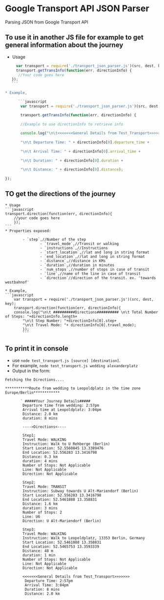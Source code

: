 # Google Transport API JSON Parser
Parsing JSON from Google Transport API

## To use it in another JS file for example to get general information about the journey
  * Usage
   ```javascript 
        var transport = require('./transport_json_parser.js')(src, dest, key);
        transport.getTransInfo(function(err, directionInfo) {
         //Your code goes here
      });
      ```

   * Example,
  
         ```javascript 
          var transport = require('./transport_json_parser.js')(src, dest, key);

          transport.getTransInfo(function(err, directionInfo) {
     
          //Example to use directionInfo to retrieve info
     
          console.log("\n\t<<<<<<<General Details from Test_Transport>>>>>>>" + 
    
          "\n\t Departure Time: " + directionInfo[0].departure_time +
      
          "\n\t Arrival Time: " + directionInfo[0].arrival_time +
      
          "\n\t Duration: " + directionInfo[0].duration +
      
          "\n\t Distance: " + directionInfo[0].distance);
      
  });
  ```

## TO get the directions of the journey

	* Usage
	```javascript 
	transport.direction(function(err, directionInfo){
		//your code goes here
		});
	```
	* Properties exposed:
	
		    - `step`,//Number of the step
                    - `travel_mode`,//Transit or walking
                    - `instructions`,//Instructions
                    - `start_location`,//lat and long in string format
                    - `end_location`,//lat and long in string format
                    - `distance`,//distance in KMs
                    - `duration`,//duration in minutes
                    - `num_stops`,//number of stops in case of transit
                    - `line`,//name of the line in case of transit
                    - `direction`//direction of the transit. ex. 'towards westbahnof' 
	
	* Example,
	```javascript
		var transport = require('./transport_json_parser.js')(src, dest, key);
		transport.direction(function(err, directionInfo){
		console.log("\n\t ##########Directions########## \n\t Total Number of Steps: "+directionInfo.length+
			"\n\t Step Number: "+directionInfo[0].step+
			"\n\t Travel Mode: "+ directionInfo[0].travel_mode);
			});
			```
			
## To print it in console

  - use `node test_transport.js [source] [destination]`. 
  - For example, `node test_transport.js wedding alexanderplatz`
  - Output in the form:

```console
Fetching the Directions....

***********Route from wedding to Leopoldplatz in the time zone Europe/Berlin************

       ` #####Your Journey Details#####
        Departure time from wedding: 2:57pm
        Arrival time at Leopoldplatz: 3:04pm
        Distance: 2.0 km
        duration: 8 mins

        ---->Directions<----

        Step1:
        Travel Mode: WALKING
        Instruction: Walk to U Rehberge (Berlin)
        Start Location: 52.5560845 13.3389476
        End Location: 52.556283 13.3416798
        Distance: 0.3 km
        duration: 4 mins
        Number of Stops: Not Applicable
        Line: Not Applicable
        Direction: Not Applicable

        Step2:
        Travel Mode: TRANSIT
        Instruction: Subway towards U Alt-Mariendorf (Berlin)
        Start Location: 52.556283 13.3416798
        End Location: 52.5461888 13.358831
        Distance: 1.6 km
        duration: 3 mins
        Number of Stops: 2
        Line: U6
        Direction: U Alt-Mariendorf (Berlin)

        Step3:
        Travel Mode: WALKING
        Instruction: Walk to Leopoldplatz, 13353 Berlin, Germany
        Start Location: 52.5461888 13.358831
        End Location: 52.5465753 13.3593339
        Distance: 48 m
        duration: 1 min
        Number of Stops: Not Applicable
        Line: Not Applicable
        Direction: Not Applicable
        
        <<<<<<<General Details from Test_Transport>>>>>>>
         Departure Time: 2:57pm
         Arrival Time: 3:04pm`
         Duration: 8 mins
         Distance: 2.0 km
         
   ```
